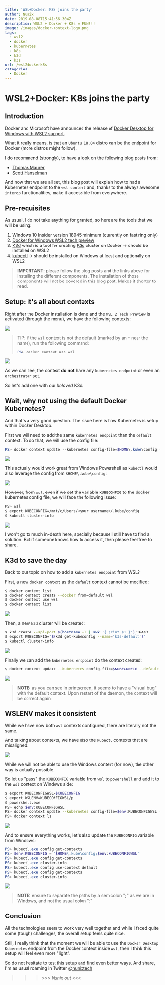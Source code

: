 ```yaml
---
title: 'WSL+Docker: K8s joins the party'
author: Nunix
date: 2019-08-08T15:41:56.304Z
description: WSL2 + Docker + K8s = FUN!!!
image: /images/docker-context-logo.png
tags:
  - wsl2
  - docker
  - kubernetes
  - k8s
  - k3d
  - k3s
url: /wsl2dockerk8s
categories:
  - Docker
---
```

# WSL2+Docker: K8s joins the party

## Introduction

Docker and Microsoft have announced the release of [Docker Desktop for Windows with WSL2 support](https://blog.docker.com/2019/07/5-things-docker-desktop-wsl2-tech-preview/).

What it really means, is that an `Ubuntu 18.04` distro can be the endpoint for Docker (more distros might follow).

I do recommend (strongly), to have a look on the following blog posts from:

* [Thomas Maurer](https://www.thomasmaurer.ch/2019/08/run-linux-containers-with-docker-desktop-and-wsl-2/)
* [Scott Hanselman](https://www.hanselman.com/blog/DockerDesktopForWSL2IntegratesWindows10AndLinuxEvenCloser.aspx)

And now that we are all set, this blog post will explain how to had a Kubernetes endpoint to the `wsl context` and, thanks to the always awesome `interop` functionalities, make it accessible from everywhere.

## Pre-requisites

As usual, I do not take anything for granted, so here are the tools that we will be using:

1. Windows 10 Insider version 18945 minimum (currently on fast ring only)
2. [Docker for Windows WSL2 tech preview](https://docs.docker.com/docker-for-windows/wsl-tech-preview/)
3. [K3d](https://github.com/rancher/k3d) which is a tool for creating [K3s](https://github.com/rancher/k3s) cluster on Docker -> should be installed on WSL2
4. [kubectl](https://kubernetes.io/docs/tasks/tools/install-kubectl/) -> should be installed on Windows at least and optionally on WSL2

> **IMPORTANT**: please follow the blog posts and the links above for installing the different components. The installation of those components will not be covered in this blog post. Makes it shorter to read.

## Setup: it's all about contexts

Right after the Docker installation is done and the `WSL 2 Tech Preview` is activated (through the menu), we have the following contexts:

![](/images/docker-install-contexts.png)

> TIP: if the `wsl` context is not the default (marked by an `*` near the name), run the following command:
>
> ```powershell
> PS> docker context use wsl
> ```

![](/images/docker-context-switch.png)

As we can see, the context **do not** have any `kubernetes endpoint` or even an `orchestrator` set.

So let's add one with our _beloved_ K3d.

## Wait, why not using the default Docker Kubernetes?
And that's a very good question. The issue here is how Kubernetes is setup within Docker Desktop.

First we will need to add the same `kubernetes endpoint` than the `default` context.
To do that, we will use the config file:

```powershell
PS> docker context update --kubernetes config-file=$HOME\.kube\config --default-stack-orchestrator kubernetes wsl
```

![](/images/docker-context-k8s-wsl.png)

This actually would work great from Windows Powershell as `kubectl` would also leverage the config from `$HOME\.kube\config`:

![](/images/docker-context-kubectl-info.png)

However, from `wsl`, even if we set the variable `KUBECONFIG` to the docker kubernetes config file, we will face the following issue:

```bash
PS> wsl
$ export KUBECONFIG=/mnt/c/Users/<your username>/.kube/config
$ kubectl cluster-info
```

![](/images/docker-context-k8s-wsl-error.png)

I won't go to much in-depth here, specially because I still have to find a solution.
But if someone knows how to access it, then please feel free to share.

## K3d to save the day
Back to our topic on how to add a `kubernetes endpoint` from WSL?

First, a new `docker context` as the `default` context cannot be modified:

```bash
$ docker context list
$ docker context create --docker from=default wsl
$ docker context use wsl
$ docker context list
```

![](/images/docker-context-k8s-wsl-create.png)

Then, a new `k3d` cluster will be created:

```bash
$ k3d create --api-port $(hostname -I | awk '{ print $1 }'):16443
$ export KUBECONFIG="$(k3d get-kubeconfig --name='k3s-default')"
$ kubectl cluster-info
```

![](/images/docker-context-k8s-wsl-k3d-create.png)

Finally we can add the `kubernetes endpoint` do the context created:

```bash
$ docker context update --kubernetes config-file=$KUBECONFIG --default-stack-orchestrator=kubernetes wsl
```

![](/images/docker-context-k8s-wsl-update.png)

> **NOTE:** as you can see in printscreen, it seems to have a "visual bug" with the default context. Upon restart of the daemon, the context will be correct again

## WSLENV makes it consistent
While we have now both `wsl` contexts configured, there are literally not the same.

And talking about contexts, we have also the `kubectl` contexts that are misaligned:

![](/images/docker-context-comparison.png)

While we will not be able to use the Windows context (for now), the other way is actually possible.

So let us "pass" the `KUBECONFIG` variable from `wsl` to `powershell` and add it to the `wsl` context on Windows side:

```bash
$ export KUBECONFIGWSL=$KUBECONFIG
$ export WSLENV=KUBECONFIGWSL/p
$ powershell.exe
PS> echo $env:KUBECONFIGWSL
PS> docker context update --kubernetes config-file=$env:KUBECONFIGWSL --default-stack-orchestrator=kubernetes wsl
PS> docker context ls
```

![](/images/docker-context-wslenv.png)

And to ensure everything works, let's also update the `KUBECONFIG` variable from Windows:

```powershell
PS> kubectl.exe config get-contexts
PS> $env:KUBECONFIG = "$HOME\.kube\config;$env:KUBECONFIGWSL"
PS> kubectl.exe config get-contexts
PS> kubectl.exe cluster-info
PS> kubectl.exe config use-context default
PS> kubectl.exe config get-contexts
PS> kubectl.exe cluster-info
```

![](/images/docker-context-wslenv-switch.png)

> **NOTE:** ensure to separate the paths by a semicolon "**;**" as we are in Windows, and not the usual colon "*:*"

## Conclusion
All the technologies seem to work very well together and while I faced quite some (tough) challenges, the overall setup feels quite nice.

Still, I really think that the moment we will be able to use the `Docker Desktop Kubernetes` endpoint from the Docker context inside `wsl`, then I think this setup will feel even more "light".

So do not hesitate to test this setup and find even better ways. And share, I'm as usual roaming in Twitter [@nunixtech](https://twitter.com/nunixtech)


> > > \>\>\> *Nunix out* <<<
